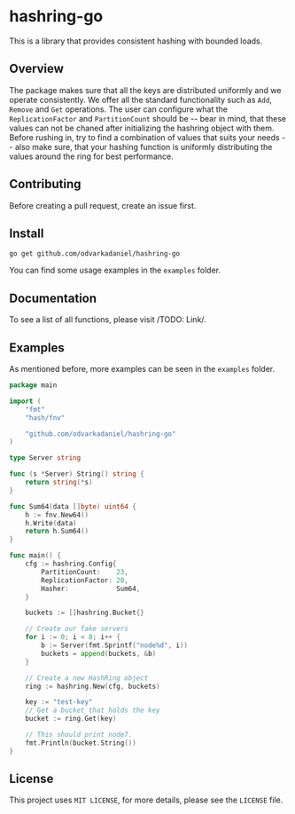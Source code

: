 # hashring-go
This is a library that provides consistent hashing with bounded loads.

## Overview
The package makes sure that all the keys are distributed uniformly and we operate consistently. We offer all the standard functionality such as `Add`, `Remove` and `Get` operations.
The user can configure what the `ReplicationFactor` and `PartitionCount` should be -- bear in mind, that these values can not be chaned after initializing the hashring object with them.
Before rushing in, try to find a combination of values that suits your needs -- also make sure, that your hashing function is uniformly distributing the values around the ring for best performance. 

## Contributing
Before creating a pull request, create an issue first.

## Install
```
go get github.com/odvarkadaniel/hashring-go
```
You can find some usage examples in the `examples` folder.

## Documentation
To see a list of all functions, please visit /TODO: Link/.

## Examples
As mentioned before, more examples can be seen in the `examples` folder.
```go
package main

import (
	"fmt"
	"hash/fnv"

	"github.com/odvarkadaniel/hashring-go"
)

type Server string

func (s *Server) String() string {
	return string(*s)
}

func Sum64(data []byte) uint64 {
	h := fnv.New64()
	h.Write(data)
	return h.Sum64()
}

func main() {
	cfg := hashring.Config{
		PartitionCount:    23,
		ReplicationFactor: 20,
		Hasher:            Sum64,
	}

	buckets := []hashring.Bucket{}

    // Create our fake servers
	for i := 0; i < 8; i++ {
		b := Server(fmt.Sprintf("node%d", i))
		buckets = append(buckets, &b)
	}

    // Create a new HashRing object
	ring := hashring.New(cfg, buckets)

	key := "test-key"
    // Get a bucket that holds the key
	bucket := ring.Get(key)

	// This should print node7.
	fmt.Println(bucket.String())
}
```

## License
This project uses `MIT LICENSE`, for more details, please see the `LICENSE` file.